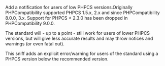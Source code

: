 Add a notification for users of low PHPCS versions.Originally PHPCompatibility supported PHPCS 1.5.x, 2.x and since PHPCompatibility 8.0.0, 3.x.
Support for PHPCS < 2.3.0 has been dropped in PHPCompatibility 9.0.0.

The standard will - up to a point - still work for users of lower
PHPCS versions, but will give less accurate results and may throw
notices and warnings (or even fatal out).

This sniff adds an explicit error/warning for users of the standard
using a PHPCS version below the recommended version.
